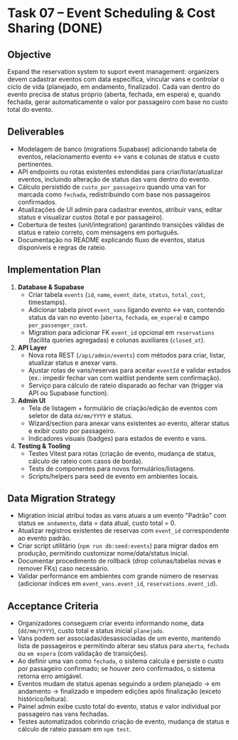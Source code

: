 # Task 07 – Event Scheduling & Cost Sharing (DONE)

## Objective
Expand the reservation system to suport event management: organizers devem cadastrar eventos com data específica, vincular vans e controlar o ciclo de vida (planejado, em andamento, finalizado). Cada van dentro do evento precisa de status próprio (aberta, fechada, em espera) e, quando fechada, gerar automaticamente o valor por passageiro com base no custo total do evento.

## Deliverables
- Modelagem de banco (migrations Supabase) adicionando tabela de eventos, relacionamento evento ↔ vans e colunas de status e custo pertinentes.
- API endpoints ou rotas existentes estendidas para criar/listar/atualizar eventos, incluindo alteração de status das vans dentro do evento.
- Cálculo persistido de `custo_por_passageiro` quando uma van for marcada como `fechada`, redistribuindo com base nos passageiros confirmados.
- Atualizações de UI admin para cadastrar eventos, atribuir vans, editar status e visualizar custos (total e por passageiro).
- Cobertura de testes (unit/integration) garantindo transições válidas de status e rateio correto, com mensagens em português.
- Documentação no README explicando fluxo de eventos, status disponíveis e regras de rateio.

## Implementation Plan
1. **Database & Supabase**
   - Criar tabela `events` (`id`, `name`, `event_date`, `status`, `total_cost`, timestamps).
   - Adicionar tabela pivot `event_vans` ligando evento ↔ van, contendo status da van no evento (`aberta`, `fechada`, `em_espera`) e campo `per_passenger_cost`.
   - Migration para adicionar FK `event_id` opcional em `reservations` (facilita queries agregadas) e colunas auxiliares (`closed_at`).
2. **API Layer**
   - Nova rota REST (`/api/admin/events`) com métodos para criar, listar, atualizar status e anexar vans.
   - Ajustar rotas de vans/reservas para aceitar `eventId` e validar estados (ex.: impedir fechar van com waitlist pendente sem confirmação).
   - Serviço para cálculo de rateio disparado ao fechar van (trigger via API ou Supabase function).
3. **Admin UI**
   - Tela de listagem + formulário de criação/edição de eventos com seletor de data `dd/mm/YYYY` e status.
   - Wizard/section para anexar vans existentes ao evento, alterar status e exibir custo por passageiro.
   - Indicadores visuais (badges) para estados de evento e vans.
4. **Testing & Tooling**
   - Testes Vitest para rotas (criação de evento, mudança de status, cálculo de rateio com casos de borda).
   - Tests de componentes para novos formulários/listagens.
   - Scripts/helpers para seed de evento em ambientes locais.

## Data Migration Strategy
- Migration inicial atribui todas as vans atuais a um evento "Padrão" com status `em andamento`, data = data atual, custo total = 0.
- Atualizar registros existentes de reservas com `event_id` correspondente ao evento padrão.
- Criar script utilitário (`npm run db:seed:events`) para migrar dados em produção, permitindo customizar nome/data/status inicial.
- Documentar procedimento de rollback (drop colunas/tabelas novas e remover FKs) caso necessário.
- Validar performance em ambientes com grande número de reservas (adicionar índices em `event_vans.event_id`, `reservations.event_id`).

## Acceptance Criteria
- Organizadores conseguem criar evento informando nome, data (`dd/mm/YYYY`), custo total e status inicial `planejado`.
- Vans podem ser associadas/desassociadas de um evento, mantendo lista de passageiros e permitindo alterar seu status para `aberta`, `fechada` ou `em espera` (com validação de transições).
- Ao definir uma van como `fechada`, o sistema calcula e persiste o custo por passageiro confirmado; se houver zero confirmados, o sistema retorna erro amigável.
- Eventos mudam de status apenas seguindo a ordem planejado → em andamento → finalizado e impedem edições após finalização (exceto histórico/leitura).
- Painel admin exibe custo total do evento, status e valor individual por passageiro nas vans fechadas.
- Testes automatizados cobrindo criação de evento, mudança de status e cálculo de rateio passam em `npm test`.
